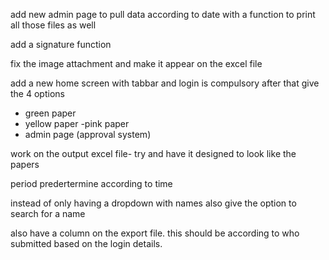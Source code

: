 add new admin page to pull data according to date with a function to print all those files as well

add a signature function

fix the image attachment and make it appear on the excel file

add a new home screen with tabbar and login is compulsory after that give the 4 options
- green paper
- yellow paper
-pink paper
- admin page (approval system)

work on the output excel file- try and have it designed to look like the papers

period predertermine according to time

instead of only having a dropdown with names also give the option to search for a name

also have a column on the export file. this should be according to who submitted based on the login details.